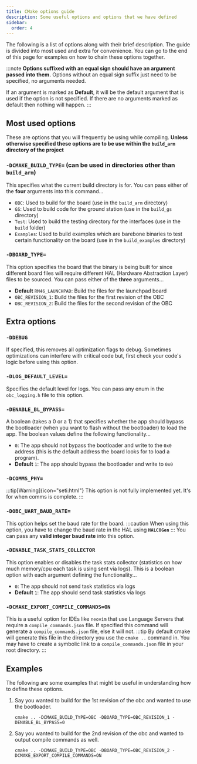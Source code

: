 ```yaml
---
title: CMake options guide
description: Some useful options and options that we have defined
sidebar:
  order: 4
---
```

The following is a list of options along with their brief description. The guide is divided into most used and extra for convenience. You can go to the end of this page for examples on how to chain these options together.

:::note
**Options suffixed with an equal sign should have an argument passed into them.** Options without an equal sign suffix just need to be specified, no arguments needed.

If an argument is marked as **Default**, it will be the default argument that is used if the option is not specified. If there are no arguments marked as default then nothing will happen.
:::

## Most used options
These are options that you will frequently be using while compiling. **Unless otherwise specified these options are to be use within the `build_arm` directory of the project**

### `-DCMAKE_BUILD_TYPE=` (can be used in directories other than `build_arm`)
This specifies what the current build directory is for. You can pass either of the **four** arguments into this command...
* `OBC`: Used to build for the board (use in the `build_arm` directory)
* `GS`: Used to build code for the ground station (use in the `build_gs` directory)
* `Test`: Used to build the testing directory for the interfaces (use in the `build` folder)
* `Examples`: Used to build examples which are barebone binaries to test certain functionality on the board (use in the `build_examples` directory)

### `-DBOARD_TYPE=`
This option specifies the board that the binary is being built for since different board files will require different HAL (Hardware Abstraction Layer) files to be sourced. You can pass either of the **three** arguments...
* **Default** `RM46_LAUNCHPAD`: Build the files for the launchpad board
* `OBC_REVISION_1`: Build the files for the first revision of the OBC
* `OBC_REVISION_2`: Build the files for the second revision of the OBC


## Extra options

### `-DDEBUG`
If specified, this removes all optimization flags to debug. Sometimes optimizations can interfere with critical code but, first check your code's logic before using this option.

### `-DLOG_DEFAULT_LEVEL=`
Specifies the default level for logs. You can pass any enum in the `obc_logging.h` file to this option.

### `-DENABLE_BL_BYPASS=`
A boolean (takes a 0 or a 1) that specifies whether the app should bypass the bootloader (when you want to flash without the bootloader) to load the app. The boolean values define the following functionality...
* `0`: The app should not bypass the bootloader and write to the `0x0` address (this is the default address the board looks for to load a program).
* **Default** `1`: The app should bypass the bootloader and write to `0x0`

### `-DCOMMS_PHY=`
:::tip[Warning]{icon="seti:html"}
This option is not fully implemented yet. It's for when comms is complete.
:::

### `-DOBC_UART_BAUD_RATE=`
This option helps set the baud rate for the board.
:::caution
When using this option, you have to change the baud rate in the HAL using **`HALCOGen`**
:::
You can pass any **valid integer baud rate** into this option.

### `-DENABLE_TASK_STATS_COLLECTOR`
This option enables or disables the task stats collector (statistics on how much memory/cpu each task is using sent via logs). This is a boolean option with each argument defining the functionality...
* `0`: The app should not send task statistics via logs
* **Default** `1`: The app should send task statistics via logs

### `-DCMAKE_EXPORT_COMPILE_COMMANDS=ON`
This is a useful option for IDEs like `neovim` that use Language Servers that require a `compile_commands.json` file. If specified this command will generate a `compile_commands.json` file, else it will not.
:::tip
By default cmake will generate this file in the directory you use the `cmake ..` command in. You may have to create a symbolic link to a `compile_commands.json` file in your root directory.
:::

## Examples
The following are some examples that might be useful in understanding how to define these options.

1. Say you wanted to build for the 1st revision of the obc and wanted to use the bootloader.
    ```shell
    cmake .. -DCMAKE_BUILD_TYPE=OBC -DBOARD_TYPE=OBC_REVISION_1 -DENABLE_BL_BYPASS=0
    ```

2. Say you wanted to build for the 2nd revision of the obc and wanted to output compile commands as well.
    ```shell
    cmake .. -DCMAKE_BUILD_TYPE=OBC -DBOARD_TYPE=OBC_REVISION_2 -DCMAKE_EXPORT_COMPILE_COMMANDS=ON
    ```
